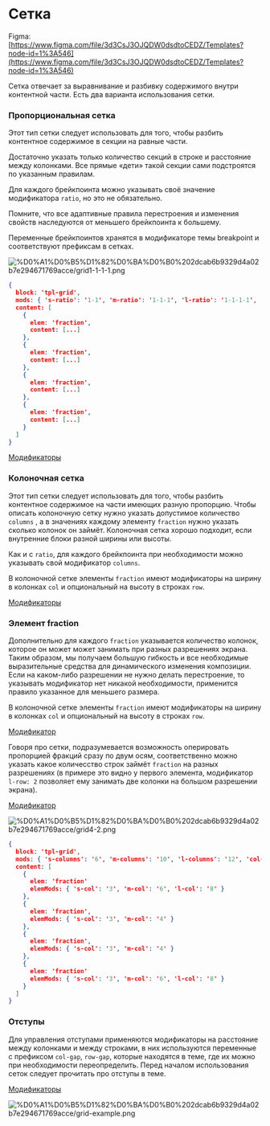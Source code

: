 # Сетка

Figma: [https://www.figma.com/file/3d3CsJ3OJQDW0dsdtoCEDZ/Templates?node-id=1%3A546](https://www.figma.com/file/3d3CsJ3OJQDW0dsdtoCEDZ/Templates?node-id=1%3A546)

Сетка отвечает за выравнивание и разбивку содержимого внутри контентной части. Есть два варианта использования сетки.

### Пропорциональная сетка

Этот тип сетки следует использовать для того, чтобы разбить контентное содержимое в секции на равные части.

Достаточно указать только количество секций в строке и расстояние между колонками. Все прямые «дети» такой секции сами подстроятся по указанным правилам.

Для каждого брейкпоинта можно указывать своё значение модификатора `ratio`, но это не обязательно.

Помните, что все адаптивные правила перестроения и изменения свойств наследуются от меньшего брейкпоинта к большему.

Переменные брейкпоинтов хранятся в модификаторе темы breakpoint и соответствуют префиксам в сетках.

![%D0%A1%D0%B5%D1%82%D0%BA%D0%B0%202dcab6b9329d4a02b7e294671769acce/grid1-1-1-1.png](%D0%A1%D0%B5%D1%82%D0%BA%D0%B0%202dcab6b9329d4a02b7e294671769acce/grid1-1-1-1.png)

```json
{
  block: 'tpl-grid',
  mods: { 's-ratio': '1-1', 'm-ratio': '1-1-1', 'l-ratio': '1-1-1-1', 'col-gap': 'third', 'row-gap': 'third' }
  content: [
    {
      elem: 'fraction',
      content: [...]
    },
    {
      elem: 'fraction',
      content: [...]
    },
    {
      elem: 'fraction',
      content: [...]
    },
    {
      elem: 'fraction',
      content: [...]
    }
  ]
}
```

[Модификаторы](%D0%A1%D0%B5%D1%82%D0%BA%D0%B0%202dcab6b9329d4a02b7e294671769acce/%D0%9C%D0%BE%D0%B4%D0%B8%D1%84%D0%B8%D0%BA%D0%B0%D1%82%D0%BE%D1%80%D1%8B%20b99b13beb71842c0b3d307777168be62.csv)

### Колоночная сетка

Этот тип сетки следует использовать для того, чтобы разбить контентное содержимое на части имеющих разную пропорцию. Чтобы описать колоночную сетку нужно указать допустимое количество `columns` , а в значениях каждому элементу `fraction` нужно указать сколько колонок он займёт. Колоночная сетка хорошо подходит, если внутренние блоки разной ширины или высоты.

Как и с `ratio`, для каждого брейкпоинта при необходимости можно указывать свой модификатор `columns`.

В колоночной сетке элементы `fraction` имеют модификаторы на ширину в колонках `col` и опциональный на высоту в строках `row`.

[Модификаторы](%D0%A1%D0%B5%D1%82%D0%BA%D0%B0%202dcab6b9329d4a02b7e294671769acce/%D0%9C%D0%BE%D0%B4%D0%B8%D1%84%D0%B8%D0%BA%D0%B0%D1%82%D0%BE%D1%80%D1%8B%2062c7d7545d8a4e6091b07648880e1c69.csv)

### Элемент fraction

Дополнительно для каждого `fraction` указывается количество колонок, которое он может может занимать при разных разрешениях экрана. Таким образом, мы получаем большую гибкость и все необходимые выразительные средства для динамического изменения композиции. Если на каком-либо разрешении не нужно делать перестроение, то указывать модификатор нет никакой необходимости, применится правило указанное для меньшего размера.

В колоночной сетке элементы `fraction` имеют модификаторы на ширину в колонках `col` и опциональный на высоту в строках `row`. 

[Модификатор](%D0%A1%D0%B5%D1%82%D0%BA%D0%B0%202dcab6b9329d4a02b7e294671769acce/%D0%9C%D0%BE%D0%B4%D0%B8%D1%84%D0%B8%D0%BA%D0%B0%D1%82%D0%BE%D1%80%2068be394f4f5149aa82cecc230d54f452.csv)

Говоря про сетки, подразумевается возможность оперировать пропорцией фракций сразу по двум осям, соответственно можно указать какое количесство строк займёт `fraction` на разных разрешениях (в примере это видно у первого элемента, модификатор `l-row: 2` позволяет ему занимать две колонки на большом разрешении экрана).

[Модификатор](%D0%A1%D0%B5%D1%82%D0%BA%D0%B0%202dcab6b9329d4a02b7e294671769acce/%D0%9C%D0%BE%D0%B4%D0%B8%D1%84%D0%B8%D0%BA%D0%B0%D1%82%D0%BE%D1%80%2039c19905d3104190aee66ae9307ff7b7.csv)

![%D0%A1%D0%B5%D1%82%D0%BA%D0%B0%202dcab6b9329d4a02b7e294671769acce/grid4-2.png](%D0%A1%D0%B5%D1%82%D0%BA%D0%B0%202dcab6b9329d4a02b7e294671769acce/grid4-2.png)

```json
{
  block: 'tpl-grid',
  mods: { 's-columns': '6', 'm-columns': '10', 'l-columns': '12', 'col-gap': 'third', 'row-gap': 'third' },
  content: [
    {
      elem: 'fraction'
      elemMods: { 's-col': '3', 'm-col': '6', 'l-col': '8' }
    },
    {
      elem: 'fraction',
      elemMods: { 's-col': '3', 'm-col': '4' }
    },
    {
      elem: 'fraction',
      elemMods: { 's-col': '3', 'm-col': '4' }
    },
    {
      elem: 'fraction'
      elemMods: { 's-col': '3', 'm-col': '6', 'l-col': '8' }
    }
  ]
}
```

### Отступы

Для управления отступами применяются модификаторы на расстояние между
колонками и между строками, в них используются переменные с префиксом `col-gap`, `row-gap`, которые находятся в теме, где их можно при необходимости
переопределить. Перед началом использования сеток следует прочитать
про отступы в теме.

[Модификаторы](%D0%A1%D0%B5%D1%82%D0%BA%D0%B0%202dcab6b9329d4a02b7e294671769acce/%D0%9C%D0%BE%D0%B4%D0%B8%D1%84%D0%B8%D0%BA%D0%B0%D1%82%D0%BE%D1%80%D1%8B%2055711808a8b545f5b69be91a2608052d.csv)

![%D0%A1%D0%B5%D1%82%D0%BA%D0%B0%202dcab6b9329d4a02b7e294671769acce/grid-example.png](%D0%A1%D0%B5%D1%82%D0%BA%D0%B0%202dcab6b9329d4a02b7e294671769acce/grid-example.png)